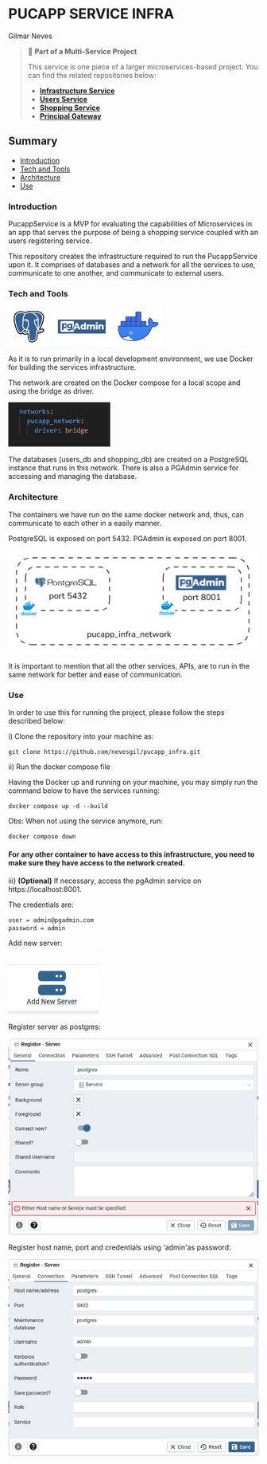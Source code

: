 # PUCAPP SERVICE INFRA
Gilmar Neves

>
> 🧩 **Part of a Multi-Service Project**
>
> This service is one piece of a larger microservices-based project. You can find the related repositories below:
>
> - [**Infrastructure Service**](https://github.com/nevesgil/pucapp_infra)
> - [**Users Service**](https://github.com/nevesgil/pucapp_service_users)
> - [**Shopping Service**](https://github.com/nevesgil/pucapp_service_shopping)
> - [**Principal Gateway**](https://github.com/nevesgil/pucapp_principal_gateway)
>

## Summary

- [Introduction](#introduction)
- [Tech and Tools](#tech-and-tools)
- [Architecture](#architecture)
- [Use](#use)

### Introduction

PucappService is a MVP for evaluating the capabilities of Microservices in an app that serves the purpose of being a shopping service coupled with an users registering service.

This repository creates the infrastructure required to run the PucappService upon it. It comprises of databases and a network for all the services to use, communicate to one another, and communicate to external users.

### Tech and Tools
  
![tech](./doc/img/tech.png)

As it is to run primarily in a local development environment, we use Docker for building the services infrastructure.

The network are created on the Docker compose  for a local scope and using the bridge as driver.

![net](./doc/img/network.png)

The databases (users_db and shopping_db) are created on a PostgreSQL instance that runs in this network.
There is also a PGAdmin service for accessing and managing the database.

### Architecture

The containers we have run on the same docker network and, thus, can communicate to each other in a easily manner.

PostgreSQL is exposed on port 5432.
PGAdmin is exposed on port 8001.

![arch](./doc/img/arch.png)

It is important to mention that all the other services, APIs, are to run in the same network for better and ease of communication.

### Use

In order to use this for running the project, please follow the steps described below:

i) Clone the repository into your machine as:

```
git clone https://github.com/nevesgil/pucapp_infra.git
```

ii) Run the docker compose file

Having the Docker up and running on your machine, you may simply run the command below to have the services running:

```
docker compose up -d --build
```

Obs:
When not using the service anymore, run:
```
docker compose down
```

#### **For any other container to have access to this infrastructure, you need to make sure they have access to the network created.**

iii) **(Optional)**  If necessary, access the pgAdmin service on https://localhost:8001.

The credentials are:

   ```
   user = admin@pgadmin.com
   password = admin
   ``` 

Add new server:

![addserver](./doc/img/addserver.png)

Register server as postgres:

![register1](./doc/img/register1.png)

Register host name, port and credentials using 'admin'as password:

![register2](./doc/img/register2.png)
